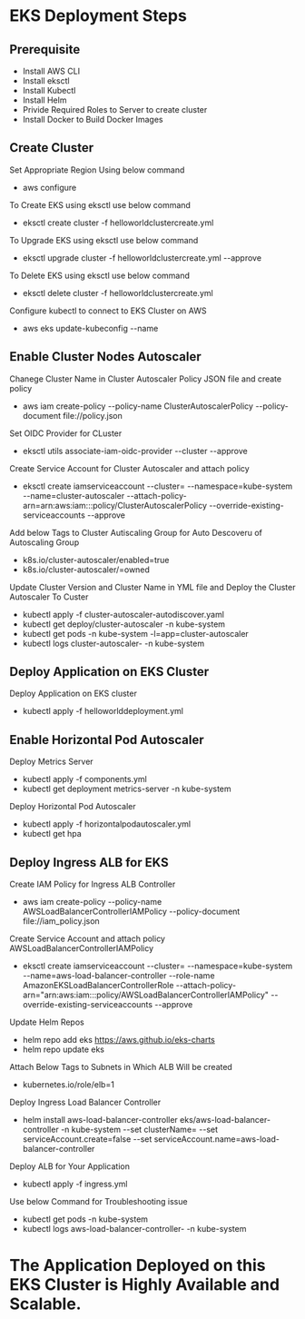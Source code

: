 # EKS Deployment Steps

## Prerequisite

- Install AWS CLI
- Install eksctl
- Install Kubectl
- Install Helm
- Privide Required Roles to Server to create cluster
- Install Docker to Build Docker Images

## Create Cluster

Set Appropriate Region Using below command
- aws configure

To Create EKS using eksctl use below command
- eksctl create cluster -f helloworldclustercreate.yml

To Upgrade EKS using eksctl use below command
- eksctl upgrade cluster -f helloworldclustercreate.yml --approve

To Delete EKS using eksctl use below command
- eksctl delete cluster -f helloworldclustercreate.yml

Configure kubectl to connect to EKS Cluster on AWS
- aws eks update-kubeconfig --name <Cluster Name>

## Enable Cluster Nodes Autoscaler

Chanege Cluster Name in Cluster Autoscaler Policy JSON file and create policy
- aws iam create-policy --policy-name ClusterAutoscalerPolicy --policy-document file://policy.json

Set OIDC Provider for CLuster
- eksctl utils associate-iam-oidc-provider --cluster <Cluster> --approve

Create Service Account for Cluster Autoscaler and attach policy 
- eksctl create iamserviceaccount --cluster=<Cluster>   --namespace=kube-system --name=cluster-autoscaler --attach-policy-arn=arn:aws:iam::<Account ID>:policy/ClusterAutoscalerPolicy --override-existing-serviceaccounts --approve

Add below Tags to Cluster Autiscaling Group for Auto Descoveru of Autoscaling Group
- k8s.io/cluster-autoscaler/enabled=true
- k8s.io/cluster-autoscaler/<Cluster>=owned

Update Cluster Version and Cluster Name in YML file and Deploy the Cluster Autoscaler To Custer
- kubectl apply -f cluster-autoscaler-autodiscover.yaml
- kubectl get deploy/cluster-autoscaler -n kube-system
- kubectl get pods -n kube-system -l=app=cluster-autoscaler
- kubectl logs cluster-autoscaler-<pod id> -n kube-system

## Deploy Application on EKS Cluster

Deploy Application on EKS cluster
- kubectl apply -f helloworlddeployment.yml

## Enable Horizontal Pod Autoscaler

Deploy Metrics Server
- kubectl apply -f components.yml
- kubectl get deployment metrics-server -n kube-system

Deploy Horizontal Pod Autoscaler
- kubectl apply -f horizontalpodautoscaler.yml
- kubectl get hpa

## Deploy Ingress ALB for EKS

Create IAM Policy for Ingress ALB Controller
- aws iam create-policy --policy-name AWSLoadBalancerControllerIAMPolicy --policy-document file://iam_policy.json

Create Service Account and attach policy AWSLoadBalancerControllerIAMPolicy
- eksctl create iamserviceaccount --cluster=<Cluster> --namespace=kube-system     --name=aws-load-balancer-controller --role-name AmazonEKSLoadBalancerControllerRole     --attach-policy-arn="arn:aws:iam::<Account ID>:policy/AWSLoadBalancerControllerIAMPolicy"     --override-existing-serviceaccounts --approve

Update Helm Repos
- helm repo add eks https://aws.github.io/eks-charts
- helm repo update eks

Attach Below Tags to Subnets in Which ALB Will be created
- kubernetes.io/role/elb=1

Deploy Ingress Load Balancer Controller
- helm install aws-load-balancer-controller eks/aws-load-balancer-controller -n kube-system --set clusterName=<Cluster Name> --set serviceAccount.create=false --set serviceAccount.name=aws-load-balancer-controller

Deploy ALB for Your Application
- kubectl apply -f ingress.yml

Use below Command for Troubleshooting issue
- kubectl get pods -n kube-system
- kubectl logs aws-load-balancer-controller-<Pod Id> -n kube-system

# The Application Deployed on this EKS Cluster is Highly Available and Scalable. 
